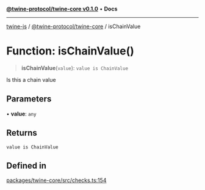 [**@twine-protocol/twine-core v0.1.0**](../README.md) • **Docs**

***

[twine-js](../../../README.md) / [@twine-protocol/twine-core](../README.md) / isChainValue

# Function: isChainValue()

> **isChainValue**(`value`): `value is ChainValue`

Is this a chain value

## Parameters

• **value**: `any`

## Returns

`value is ChainValue`

## Defined in

[packages/twine-core/src/checks.ts:154](https://github.com/twine-protocol/twine-js/blob/bc5370ff2573a6e5e5c7a912acc672967ce4c5db/packages/twine-core/src/checks.ts#L154)
